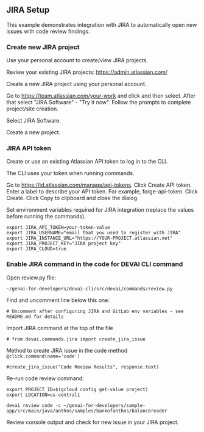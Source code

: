 ## JIRA Setup

This example demonstrates integration with JIRA to automatically open new issues with code review findings.

### Create new JIRA project
Use your personal account to create/view JIRA projects.

Review your existing JIRA projects: https://admin.atlassian.com/

Create a new JIRA project using your personal account.

Go to https://team.atlassian.com/your-work and click and then select. 
After that select "JIRA Software" - "Try it now". Follow the prompts to complete project/site creation.



Select JIRA Software.



Create a new project.



### JIRA API token
Create or use an existing Atlassian API token to log in to the CLI.

The CLI uses your token when running commands.

Go to https://id.atlassian.com/manage/api-tokens.
Click Create API token.
Enter a label to describe your API token. For example, forge-api-token.
Click Create.
Click Copy to clipboard and close the dialog.

Set environment variables required for JIRA integration (replace the values before running the commands).

```
export JIRA_API_TOKEN=your-token-value
export JIRA_USERNAME="email that you used to register with JIRA"
export JIRA_INSTANCE_URL="https://YOUR-PROJECT.atlassian.net"
export JIRA_PROJECT_KEY="JIRA project key"
export JIRA_CLOUD=true
```

### Enable JIRA command in the code for DEVAI CLI command

Open review.py file:

```
~/genai-for-developers/devai-cli/src/devai/commands/review.py
```

Find and uncomment line below this one:
```
# Uncomment after configuring JIRA and GitLab env variables - see README.md for details
```

Import JIRA command at the top of the file
```
# from devai.commands.jira import create_jira_issue
```

Method to create JIRA issue in the code method `@click.command(name='code')`
```
#create_jira_issue("Code Review Results", response.text)
```

Re-run code review command:

```
export PROJECT_ID=$(gcloud config get-value project)
export LOCATION=us-central1

devai review code -c ~/genai-for-developers/sample-app/src/main/java/anthos/samples/bankofanthos/balancereader
```

Review console output and check for new issue in your JIRA project.






